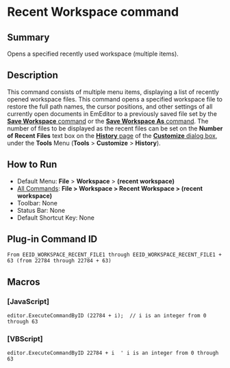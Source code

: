 # Recent Workspace command

## Summary

Opens a specified recently used workspace (multiple items).

## Description

This command consists of multiple menu items, displaying a list of recently opened workspace
files. This command opens a specified workspace file to restore the full path names, the cursor positions, and other settings of all currently open documents in EmEditor to a previously saved file set by the [**Save Workspace** command](workspace_save_current) or the [**Save Workspace As** command](workspace_save_as). The number of files to be
displayed as the recent files can be set on the
**Number of Recent**
**Files** text box on the
[**History** page](../../dlg/customize/history/index) of
the [**Customize** dialog box](../../dlg/customize/index),
under the **Tools** Menu (**Tools** \> **Customize** \> **History**).

## How to Run

- Default Menu: **File** \> **Workspace** \> **(recent workspace)**
- [All Commands](../tools/all_commands): **File > Workspace > Recent Workspace > (recent workspace)**
- Toolbar: None
- Status Bar: None
- Default Shortcut Key: None

## Plug-in Command ID

```
From EEID_WORKSPACE_RECENT_FILE1 through EEID_WORKSPACE_RECENT_FILE1 + 63 (from 22784 through 22784 + 63)
```

## Macros

### \[JavaScript\]

```
editor.ExecuteCommandByID (22784 + i);  // i is an integer from 0
through 63
```

### \[VBScript\]

```
editor.ExecuteCommandByID 22784 + i  ' i is an integer from 0 through
63
```
